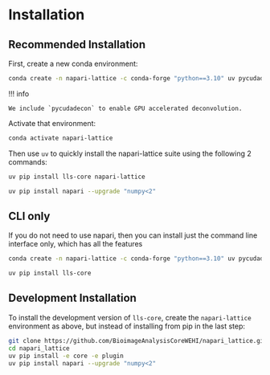 # Installation

## Recommended Installation

First, create a new conda environment:

```bash
conda create -n napari-lattice -c conda-forge "python==3.10" uv pycudadecon "numpy<2"
```

!!! info

    We include `pycudadecon` to enable GPU accelerated deconvolution.

Activate that environment:

```bash
conda activate napari-lattice
```

Then use `uv` to quickly install the napari-lattice suite using the following 2 commands:

```bash
uv pip install lls-core napari-lattice
```

```bash
uv pip install napari --upgrade "numpy<2"
```

## CLI only

If you do not need to use napari, then you can install just the command line interface only, which has all the features

```bash
conda create -n napari-lattice -c conda-forge "python==3.10" uv pycudadecon "numpy<2"
```

```bash
uv pip install lls-core
```


## Development Installation

To install the development version of `lls-core`, create the `napari-lattice` environment as above, but instead of installing from pip in the last step:

```bash
git clone https://github.com/BioimageAnalysisCoreWEHI/napari_lattice.git
cd napari_lattice
uv pip install -e core -e plugin
uv pip install napari --upgrade "numpy<2"
```
